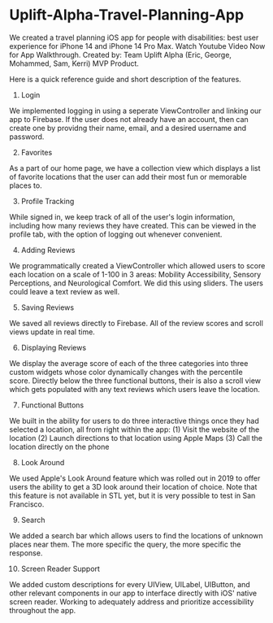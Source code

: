 # Uplift-Alpha-Travel-Planning-App
We created a travel planning iOS app for people with disabilities: best user experience for iPhone 14 and iPhone 14 Pro Max. Watch Youtube Video Now for App Walkthrough.
Created by: Team Uplift Alpha (Eric, George, Mohammed, Sam, Kerri) MVP Product. 

Here is a quick reference guide and short description of the features. 

1. Login

We implemented logging in using a seperate ViewController and 
linking our app to Firebase. If the user does not already have an account, 
then can create one by providng their name, email, and a desired username 
and password. 

2. Favorites

As a part of our home page, we have a collection view which displays a list of favorite locations that 
the user can add their most fun or memorable places to. 

3. Profile Tracking

While signed in, we keep track of all of the user's login information, including how many reviews they 
have created. This can be viewed in the profile tab, with the option of logging out whenever convenient.

4. Adding Reviews

We programmatically created a ViewController which allowed users to score each location on a 
scale of 1-100 in 3 areas: Mobility Accessibility, Sensory Perceptions, and Neurological 
Comfort. We did this using sliders. The users could leave a text review as well. 

5. Saving Reviews

We saved all reviews directly to Firebase. All of the review scores and scroll views 
update in real time. 

6. Displaying Reviews

We display the average score of each of the three categories into three custom widgets 
whose color dynamically changes with the percentile score. Directly below the three 
functional buttons, their is also a scroll view which gets populated with any text reviews 
which users leave the location. 

7. Functional Buttons

We built in the ability for users to do three interactive things once they 
had selected a location, all from right within the app:
(1) Visit the website of the location
(2) Launch directions to that location using Apple Maps
(3) Call the location directly on the phone

8. Look Around

We used Apple's Look Around feature which was rolled out in 2019 to offer users the ability 
to get a 3D look around their location of choice. Note that this feature is not available 
in STL yet, but it is very possible to test in San Francisco. 

9. Search

We added a search bar which allows users to find the locations of unknown 
places near them. The more specific the query, the more specific the 
response. 

10. Screen Reader Support

We added custom descriptions for every UIView, UILabel, UIButton, and other relevant components in our app 
to interface directly with iOS' native screen reader. Working to 
adequately address and prioritize accessibility throughout the app. 
